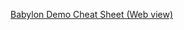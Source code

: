 [Babylon Demo Cheat Sheet  (Web view)](onenote:https://microsoft.sharepoint.com/teams/ProjectBabylon/SiteAssets/Project%20Babylon%20Notebook/Demos.one#Babylon%20Demo%20Cheat%20Sheet&section-id=%7B353DF8E5-6606-41F3-96DE-4E8CBBE62B8A%7D&page-id=%7B4B9603AF-9006-7343-963D-2977CB11F653%7D&end)